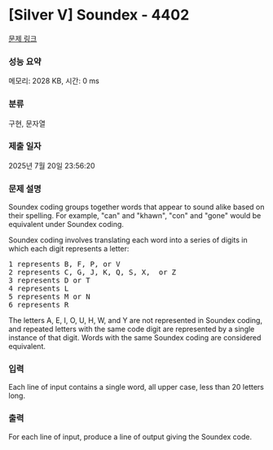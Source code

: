 # [Silver V] Soundex - 4402 

[문제 링크](https://www.acmicpc.net/problem/4402) 

### 성능 요약

메모리: 2028 KB, 시간: 0 ms

### 분류

구현, 문자열

### 제출 일자

2025년 7월 20일 23:56:20

### 문제 설명

<p>Soundex coding groups together words that appear to sound alike based on their spelling. For example, "can" and "khawn", "con" and "gone" would be equivalent under Soundex coding.</p>

<p>Soundex coding involves translating each word into a series of digits in which each digit represents a letter:</p>

<pre>1 represents B, F, P, or V
2 represents C, G, J, K, Q, S, X,  or Z
3 represents D or T
4 represents L
5 represents M or N
6 represents R</pre>

<p>The letters A, E, I, O, U, H, W, and Y are not represented in Soundex coding, and repeated letters with the same code digit are represented by a single instance of that digit. Words with the same Soundex coding are considered equivalent.</p>

### 입력 

 <p>Each line of input contains a single word, all upper case, less than 20 letters long.</p>

### 출력 

 <p>For each line of input, produce a line of output giving the Soundex code.</p>

